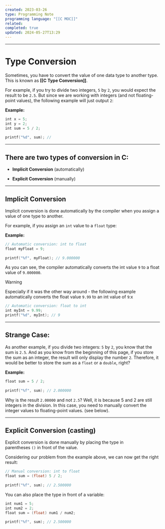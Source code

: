 ```yaml
---
created: 2023-03-26
type: Programming Note
programming language: "[[C MOC]]"
related: 
completed: true
updated: 2024-05-27T13:29
---
```

---
# Type Conversion

Sometimes, you have to convert the value of one data type to another type. This is known as **[[C Type Conversion]]**.


For example, if you try to divide two integers, `5` by `2`, you would expect the result to be `2.5`. But since we are working with integers (and not floating-point values), the following example will just output `2`:

**Example:**
```c
int x = 5;  
int y = 2;  
int sum = 5 / 2;  
  
printf("%d", sum); // 
```

---

## There are two types of conversion in C:

-   **Implicit Conversion** (automatically)  
    
-   **Explicit Conversion** (manually)

---

## Implicit Conversion

Implicit conversion is done automatically by the compiler when you assign a value of one type to another.

For example, if you assign an `int` value to a `float` type:

**Example:**
```c
// Automatic conversion: int to float  
float myFloat = 9;  
  
printf("%f", myFloat); // 9.000000
```

As you can see, the compiler automatically converts the int value `9` to a float value of `9.000000`.

>[!warning]
>Especially if it was the other way around - the following example automatically converts the float value `9.99` to an int value of `9`:x
```c
// Automatic conversion: float to int  
int myInt = 9.99;  
printf("%d", myInt); // 9
```  
---
## Strange Case:
As another example, if you divide two integers: `5` by `2`, you know that the sum is `2.5`. And as you know from the beginning of this page, if you store the sum as an integer, the result will only display the number `2`. Therefore, it would be better to store the sum as a `float` or a `double`, right?

**Example:**
```c
float sum = 5 / 2;  
  
printf("%f", sum); // 2.000000

```

Why is the result `2.00000` and not `2.5`? Well, it is because 5 and 2 are still integers in the division. In this case, you need to manually convert the integer values to floating-point values. (see below).

---

## Explicit Conversion (casting)

Explicit conversion is done manually by placing the type in parentheses `()` in front of the value.

Considering our problem from the example above, we can now get the right result:
```c
// Manual conversion: int to float  
float sum = (float) 5 / 2;  
  
printf("%f", sum); // 2.500000
```

You can also place the type in front of a variable:
```c
int num1 = 5;  
int num2 = 2;  
float sum = (float) num1 / num2;  
  
printf("%f", sum); // 2.500000
```